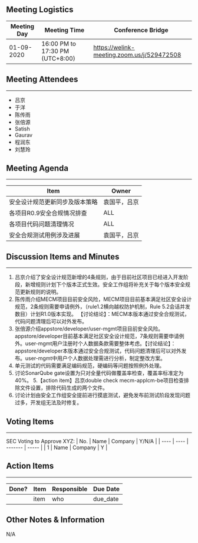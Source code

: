 ## Meeting Logistics

| Meeting Day | Meeting Time                    | Conference Bridge                          |
| ----------- | ------------------------------- | ------------------------------------------ |
| 01-09-2020  | 16:00 PM to 17:30 PM (UTC+8:00) | https://welink-meeting.zoom.us/j/529472508 |

## Meeting Attendees
** **
- 吕京
- 于洋
- 陈传雨
- 张倍源
- Satish
- Gaurav
- 程润东
- 刘慧玲


## Meeting Agenda

** **
| Item                               | Owner  |
| ---------------------------------- | ------ |
| 安全设计规范更新同步及版本策略     | 袁国平，吕京 |
| 各项目R0.9安全合规情况排查   | ALL |
| 各项目代码问题清理情况   | ALL |
| 安全合规测试用例涉及进展   | 袁国平，吕京 |

## Discussion Items and Minutes

** **
1. 吕京介绍了安全设计规范新增的4条规则，由于目前社区项目已经进入开发阶段，新增规则计划下个版本正式生效。安全工作组将补充关于每个版本安全规范更新规则的说明。
2. 陈传雨介绍MECM项目目前安全风险，MECM项目目前基本满足社区安全设计规范，2条规则需要申请例外，（rule1.2横向越权防护机制，Rule 5.2会话并发数目）计划R1.0版本实现。 【讨论结论】：MECM本版本通过安全合规测试，代码问题清理后可以对外发布。
3. 张倍源介绍appstore/developer/user-mgmt项目目前安全风险。appstore/developer目前基本满足社区安全设计规范，7条规则需要申请例外。user-mgmt用户注册时个人数据条款需要整体考虑。【讨论结论】：appstore/developer本版本通过安全合规测试，代码问题清理后可以对外发布。user-mgmt中用户个人数据处理需进行分析，制定整改方案。
3. 单元测试的代码需要满足编码规范，硬编码等问题按照例外处理。
4. 讨论SonarQube gate设置为只对全量代码做覆盖率检查，覆盖率标准定为40%。
5.【action item】吕京double check mecm-applcm-be项目检查排除文件设置，排除代码生成的两个文件。
6. 讨论计划由安全工作组安全提前进行摸底测试，避免发布前测试阶段发现问题过多，开发组无法及时修复。

## Voting Items

** **
SEC Voting to Approve XYZ:
| No.  | Name | Company | Y/N/A |
| ---- | ---- | ------- | ----- |
| 1    | Name | Company | Y     |

## Action Items
** **
| Done? | Item | Responsible | Due Date |
| ----- | ---- | ----------- | -------- |
|       | item | who         | due_date |

## Other Notes & Information
N/A